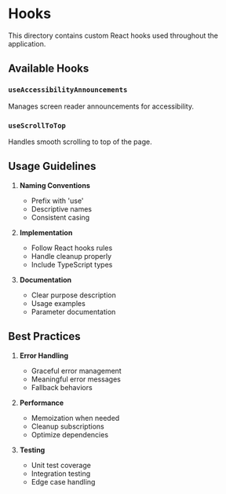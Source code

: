 # Hooks

This directory contains custom React hooks used throughout the application.

## Available Hooks

### `useAccessibilityAnnouncements`
Manages screen reader announcements for accessibility.

### `useScrollToTop`
Handles smooth scrolling to top of the page.

## Usage Guidelines

1. **Naming Conventions**
   - Prefix with 'use'
   - Descriptive names
   - Consistent casing

2. **Implementation**
   - Follow React hooks rules
   - Handle cleanup properly
   - Include TypeScript types

3. **Documentation**
   - Clear purpose description
   - Usage examples
   - Parameter documentation

## Best Practices

1. **Error Handling**
   - Graceful error management
   - Meaningful error messages
   - Fallback behaviors

2. **Performance**
   - Memoization when needed
   - Cleanup subscriptions
   - Optimize dependencies

3. **Testing**
   - Unit test coverage
   - Integration testing
   - Edge case handling
